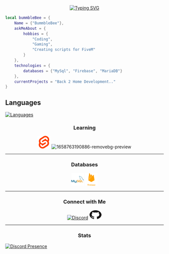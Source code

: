 <div align="center">
<a href="https://git.io/typing-svg"><img src="https://readme-typing-svg.demolab.com?font=Cairo&weight=600&size=30&pause=1000&center=true&vCenter=true&random=true&width=435&lines=Hey+guys+I+am+Bummble+Bee" alt="Typing SVG" /></a>
</div>

<div align="left">

```lua
local bummbleBee = {
    Name = {"BummbleBee"}, 
    askMeAbout = {
        hobbies = {
            "Coding",
            "Gaming",
            "Creating scripts for FiveM"
        }
    },
    technologies = {
        databases = {"MySql", "Firebase", "MariaDB"} 
    },
    currentProjects = "Back 2 Home Development.." 
}
```
</div>

## Languages
[![Languages](https://skillicons.dev/icons?i=html,php,flutter,css,js,ts,react,bootstrap,svg,lua,mysql,nodejs,python,java,bots,git,jquery,cs,cpp,blender,azure,angular,vscode&theme=dark)](https://github.com/Bummblebeedev)


<h3 align="center">Learning</h3>

<p align="center">
        <img src="https://github.com/devicons/devicon/blob/master/icons/svelte/svelte-original.svg" alt="Svelte"
            height="40">
        <img src="https://i.ibb.co/2smHT8r/1658763190886-removebg-preview.png" alt="1658763190886-removebg-preview" alt="Assembly"
            height="40">
    </p>

  ---

  <h3 align="center">Databases</h3>

  <p align="center">
        <img src="https://github.com/devicons/devicon/blob/master/icons/mysql/mysql-original-wordmark.svg" alt="MySQL"
            height="40">
        <img src="https://github.com/devicons/devicon/blob/master/icons/firebase/firebase-plain-wordmark.svg"
            alt="FireBase" height="40">
    </p>

  ---

  <h3 align="center">Connect with Me</h3>

  <p align="center">
        <a href="https://discord.gg/k9eUnjfbTt" target="_blank"><img
                src="https://raw.githubusercontent.com/rahuldkjain/github-profile-readme-generator/master/src/images/icons/Social/discord.svg"
                alt="Discord" height="30" width="40"></a>
        <a href="" target="_blank"><img
                src="https://github.com/devicons/devicon/blob/master/icons/github/github-original.svg" alt="Gmail"
                height="30" width="40"></a>
    </p>

  ---

  <h3 align="center">Stats</h3>

[![Discord Presence](https://lanyard.cnrad.dev/api/1028992056128983090)](https://discord.com/users/1028992056128983090)


